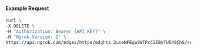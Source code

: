 <!-- Code generated for API Clients. DO NOT EDIT. -->

#### Example Request

```bash
curl \
-X DELETE \
-H "Authorization: Bearer {API_KEY}" \
-H "Ngrok-Version: 2" \
https://api.ngrok.com/edges/https/edghts_2uceNFEqwSWTPcC2IByTUI4SChS/routes/edghtsrt_2uceNGYm8RpThYGZnd96l872XJM/saml
```
